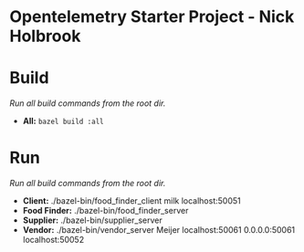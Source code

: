 # Opentelemetry Starter Project - Nick Holbrook

# Build
*Run all build commands from the root dir.*
- **All:** `bazel build :all`

# Run
*Run all build commands from the root dir.*
- **Client:** ./bazel-bin/food_finder_client milk localhost:50051
- **Food Finder:** ./bazel-bin/food_finder_server
- **Supplier:** ./bazel-bin/supplier_server
- **Vendor:** ./bazel-bin/vendor_server Meijer localhost:50061 0.0.0.0:50061 localhost:50052

